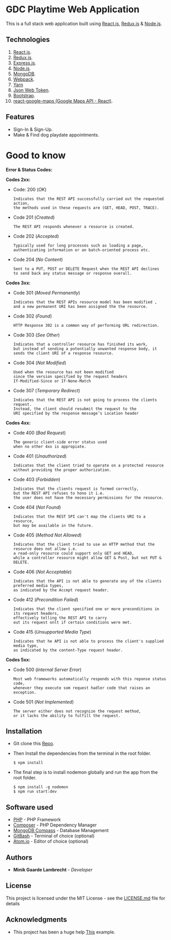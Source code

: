 # **GDC Playtime Web Application**

This is a full stack web application built using [React.js](https://reactjs.org/), [Redux.js](https://redux.js.org/) & [Node.js](https://nodejs.org/en/).

## **Technologies**

1.  [React.js](https://reactjs.org).
2.  [Redux.js](https://redux.js.org).
3.  [Express.js](https://expressjs.com).
4.  [Node.js](https://nodejs.org/en/).
5.  [MongoDB](https://www.mongodb.com).
6.  [Webpack](https://webpack.js.org).
7.  [Yarn](https://yarnpkg.com/en/)
8.  [Json Web Token](https://jwt.io).
9.  [Bootstrap](https://getbootstrap.com).
10. [react-google-maps (Google Maps API - React)](https://github.com/tomchentw/react-google-maps).

## **Features**

-   Sign-In & Sign-Up.
-   Make & Find dog playdate appointments.

# **Good to know**

**Error & Status Codes:**

**Codes 2xx:**

-   Code: 200 (_OK_)

        Indicates that the REST API successfully carried out the requested action, 
        the methods used in these requests are (GET, HEAD, POST, TRACE).
-   Code 201 (_Created_)

        The REST API responds whenever a resource is created.
-   Code 202 (_Accepted_)

        Typically used for long processes such as loading a page, 
        authenticating information or an batch-oriented process etc.
-   Code 204 (_No Content_)

        Sent to a PUT, POST or DELETE Request when the REST API declines 
        to send back any status message or response overall.

**Codes 3xx:**

-   Code 301 (_Moved Permanently_)

        Indicates that the REST APIs resource model has been modified ,
        and a new permanent URI has been assigned the the resource.
-   Code 302 (_Found_)

        HTTP Response 302 is a common way of performing URL redirection.
-   Code 303 (_See Other_)

        Indicates that a controller resource has finished its work, 
        but instead of sending a potentially unwanted response body, it 
        sends the client URI of a response resource.
-   Code 304 (_Not Modified_)

        Used when the resource has not been modified 
        since the version specified by the request headers 
        If-Modified-Since or If-None-Match
-   Code 307 (_Temporary Redirect_)

        Indicates that the REST API is not going to process the clients request. 
        Instead, the client should resubmit the request to the
        URI specified by the response message’s Location header

**Codes 4xx:**

-   Code 400 (_Bad Request_)
        
        The generic client-side error status used 
        when no other 4xx is appropiate.
-   Code 401 (_Unauthorized_)

        Indicates that the client tried to operate on a protected resource
        without providing the proper authorization.
-   Code 403 (_Forbidden_)

        Indicates that the clients request is formed correctly, 
        but the REST API refuses to hono it i.e. 
        the user does not have the necessary permissions for the resource.
-   Code 404 (_Not Found_)

        Indicates that the REST SPI can't map the clients URI to a resource,
        but may be available in the future.
-   Code 405 (_Method Not Allowed_)

        Indicates that the client tried to use an HTTP method that the resource does not allow i.e.
        a read-only resource could support only GET and HEAD, 
        while a controller resource might allow GET & Post, but not PUT & DELETE.
-   Code 406 (_Not Acceptable_)

        Indicates that the API is not able to generate any of the clients preferred media types,
        as indicated by the Accept request header.
-   Code 412 (_Precondition Failed_)

        Indicates that the client specified one or more preconditions in its request headers, 
        effectively telling the REST API to carry 
        out its request onlt if certain conditions were met.
-   Code 415 (_Unsupported Media Type_)

        Indicates that he API is not able to process the client's supplied media type,
        as indicated by the content-Type request header.

**Codes 5xx:**

-   Code 500 (_Internal Server Error_)

        Most web frameworks automatically responds with this reponse status code,
        whenever they execute som request hadler code that raises an exception.
-   Code 501 (_Not Implemented_)

        The server either does not recognize the request method, 
        or it lacks the ability to fulfill the request.

## **Installation**

-   Git clone this [Repo](https://github.com/MinikLambrecht/Gui-Project).
-   Then Install the dependencies from the terminal in   the root folder.

        $ npm install
-   The final step is to install nodemon globally and run the app from the root folder.

        $ npm install -g nodemon
        $ npm run start:dev

## Software used

-   [PHP](http://php.net/downloads.php) - PHP Framework
-   [Composer](https://getcomposer.org/download/) - PHP Dependency Manager
-   [MongoDB Compass](https://www.mongodb.com/products/compass) - Database Management
-   [GitBash](https://git-scm.com/downloads) - Terminal of choice (optional)
-   [Atom.io](https://atom.io/) - Editor of choice (optional)

## Authors

-   **Minik Gaarde Lambrecht** - _Developer_

## License

This project is licensed under the MIT License - see the [LICENSE.md](LICENSE.md) file for details

## Acknowledgments

-   This project has been a huge help [This](https://appdividend.com/2018/07/18/react-redux-node-mongodb-jwt-authentication/) example.
